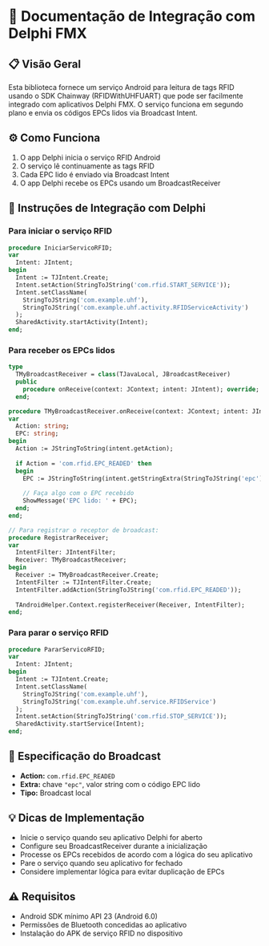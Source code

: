 # 📱 Documentação de Integração com Delphi FMX

## 📋 Visão Geral

Esta biblioteca fornece um serviço Android para leitura de tags RFID usando o SDK Chainway (RFIDWithUHFUART) que pode ser facilmente integrado com aplicativos Delphi FMX. O serviço funciona em segundo plano e envia os códigos EPCs lidos via Broadcast Intent.

## ⚙️ Como Funciona

1. O app Delphi inicia o serviço RFID Android
2. O serviço lê continuamente as tags RFID
3. Cada EPC lido é enviado via Broadcast Intent
4. O app Delphi recebe os EPCs usando um BroadcastReceiver

## 🔧 Instruções de Integração com Delphi

### Para iniciar o serviço RFID

```pascal
procedure IniciarServicoRFID;
var
  Intent: JIntent;
begin
  Intent := TJIntent.Create;
  Intent.setAction(StringToJString('com.rfid.START_SERVICE'));
  Intent.setClassName(
    StringToJString('com.example.uhf'), 
    StringToJString('com.example.uhf.activity.RFIDServiceActivity')
  );
  SharedActivity.startActivity(Intent);
end;
```

### Para receber os EPCs lidos

```pascal
type
  TMyBroadcastReceiver = class(TJavaLocal, JBroadcastReceiver)
  public
    procedure onReceive(context: JContext; intent: JIntent); override;
  end;

procedure TMyBroadcastReceiver.onReceive(context: JContext; intent: JIntent);
var
  Action: string;
  EPC: string;
begin
  Action := JStringToString(intent.getAction);
  
  if Action = 'com.rfid.EPC_READED' then
  begin
    EPC := JStringToString(intent.getStringExtra(StringToJString('epc')));
    
    // Faça algo com o EPC recebido
    ShowMessage('EPC lido: ' + EPC);
  end;
end;

// Para registrar o receptor de broadcast:
procedure RegistrarReceiver;
var
  IntentFilter: JIntentFilter;
  Receiver: TMyBroadcastReceiver;
begin
  Receiver := TMyBroadcastReceiver.Create;
  IntentFilter := TJIntentFilter.Create;
  IntentFilter.addAction(StringToJString('com.rfid.EPC_READED'));
  
  TAndroidHelper.Context.registerReceiver(Receiver, IntentFilter);
end;
```

### Para parar o serviço RFID

```pascal
procedure PararServicoRFID;
var
  Intent: JIntent;
begin
  Intent := TJIntent.Create;
  Intent.setClassName(
    StringToJString('com.example.uhf'), 
    StringToJString('com.example.uhf.service.RFIDService')
  );
  Intent.setAction(StringToJString('com.rfid.STOP_SERVICE'));
  SharedActivity.startService(Intent);
end;
```

## 📝 Especificação do Broadcast

- **Action:** `com.rfid.EPC_READED`
- **Extra:** chave `"epc"`, valor string com o código EPC lido
- **Tipo:** Broadcast local

## 💡 Dicas de Implementação

- Inicie o serviço quando seu aplicativo Delphi for aberto
- Configure seu BroadcastReceiver durante a inicialização
- Processe os EPCs recebidos de acordo com a lógica do seu aplicativo
- Pare o serviço quando seu aplicativo for fechado
- Considere implementar lógica para evitar duplicação de EPCs

## ⚠️ Requisitos

- Android SDK mínimo API 23 (Android 6.0)
- Permissões de Bluetooth concedidas ao aplicativo
- Instalação do APK de serviço RFID no dispositivo
